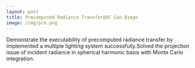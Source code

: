 ```yaml
---
layout: post
title: Precomputed Radiance Transfer@UC San Diego
image: /img/pre.png
---
```

Demonstrate the executability of precomputed radiance transfer by implemented a multiple lighting system successfully.Solved the projection issue of incident radiance in spherical harmonic basis with Monte Carlo integration.
